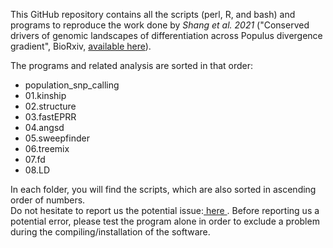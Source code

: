 This GitHub repository contains all the scripts (perl, R, and bash) and programs to reproduce the work done by _Shang et al. 2021_ ("Conserved drivers of genomic landscapes of differentiation 
across Populus divergence gradient", BioRxiv, [available here](https://www.biorxiv.org/content/10.1101/2021.08.26.457771v2)).

The programs and related analysis are sorted in that order:<br>
* population_snp_calling
* 01.kinship
* 02.structure
* 03.fastEPRR
* 04.angsd
* 05.sweepfinder
* 06.treemix
* 07.fd
* 08.LD

In each folder, you will find the scripts, which are also sorted in ascending order of numbers. <br>
Do not hesitate to report us the potential issue:<a href="mailto:thibault.leroy@inrae.fr;shanghuiying@outlook.com?subject=[SpeciationPopulus-Github]"> here </a>. Before reporting us a potential error, please test the program alone in order to exclude a problem during the compiling/installation of the software.
